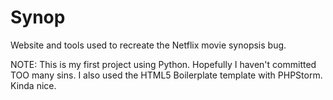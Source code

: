 Synop
=====

Website and tools used to recreate the Netflix movie synopsis bug.

NOTE: This is my first project using Python. Hopefully I haven't committed TOO many sins. I also used the HTML5 Boilerplate template with PHPStorm. Kinda nice.
